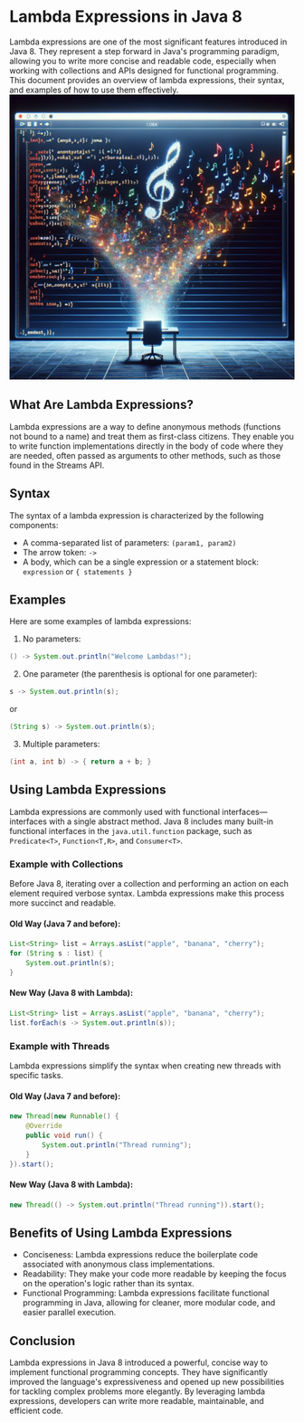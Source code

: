 # Lambda Expressions in Java 8
Lambda expressions are one of the most significant features introduced in Java 8. They represent a step forward in Java's programming paradigm, allowing you to write more concise and readable code, especially when working with collections and APIs designed for functional programming. This document provides an overview of lambda expressions, their syntax, and examples of how to use them effectively.
![Lambda.jpg](..%2Fimages%2FLambda.jpg)
## What Are Lambda Expressions?
Lambda expressions are a way to define anonymous methods (functions not bound to a name) and treat them as first-class citizens. They enable you to write function implementations directly in the body of code where they are needed, often passed as arguments to other methods, such as those found in the Streams API.

## Syntax
The syntax of a lambda expression is characterized by the following components:

- A comma-separated list of parameters: `(param1, param2)`
- The arrow token: `->`
- A body, which can be a single expression or a statement block: `expression` or `{ statements }`
## Examples
Here are some examples of lambda expressions:

1) No parameters:
```java
() -> System.out.println("Welcome Lambdas!");
```
2) One parameter (the parenthesis is optional for one parameter):

```java
s -> System.out.println(s);
```

or
```java
(String s) -> System.out.println(s);
```

3) Multiple parameters:
```java
(int a, int b) -> { return a + b; }
```

## Using Lambda Expressions
Lambda expressions are commonly used with functional interfaces—interfaces with a single abstract method. Java 8 includes many built-in functional interfaces in the `java.util.function` package, such as `Predicate<T>`, `Function<T,R>`, and `Consumer<T>`.

### Example with Collections
Before Java 8, iterating over a collection and performing an action on each element required verbose syntax. Lambda expressions make this process more succinct and readable.

#### Old Way (Java 7 and before):

```java
List<String> list = Arrays.asList("apple", "banana", "cherry");
for (String s : list) {
    System.out.println(s);
}
```

#### New Way (Java 8 with Lambda):

```java
List<String> list = Arrays.asList("apple", "banana", "cherry");
list.forEach(s -> System.out.println(s));
```
### Example with Threads
Lambda expressions simplify the syntax when creating new threads with specific tasks.

#### Old Way (Java 7 and before):
```java
new Thread(new Runnable() {
    @Override
    public void run() {
        System.out.println("Thread running");
    }
}).start();
```

#### New Way (Java 8 with Lambda):

```java
new Thread(() -> System.out.println("Thread running")).start();
```
## Benefits of Using Lambda Expressions
- Conciseness: Lambda expressions reduce the boilerplate code associated with anonymous class implementations.
- Readability: They make your code more readable by keeping the focus on the operation's logic rather than its syntax.
- Functional Programming: Lambda expressions facilitate functional programming in Java, allowing for cleaner, more modular code, and easier parallel execution.
## Conclusion
Lambda expressions in Java 8 introduced a powerful, concise way to implement functional programming concepts. They have significantly improved the language's expressiveness and opened up new possibilities for tackling complex problems more elegantly. By leveraging lambda expressions, developers can write more readable, maintainable, and efficient code.